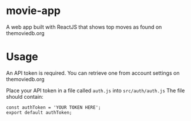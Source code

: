 # movie-app

A web app built with ReactJS that shows top moves as found on themoviedb.org

# Usage

An API token is required. You can retrieve one from account settings on themoviedb.org

Place your API token in a file called `auth.js` into `src/auth/auth.js`
The file should contain:
```
const authToken = 'YOUR TOKEN HERE';
export default authToken;
```
